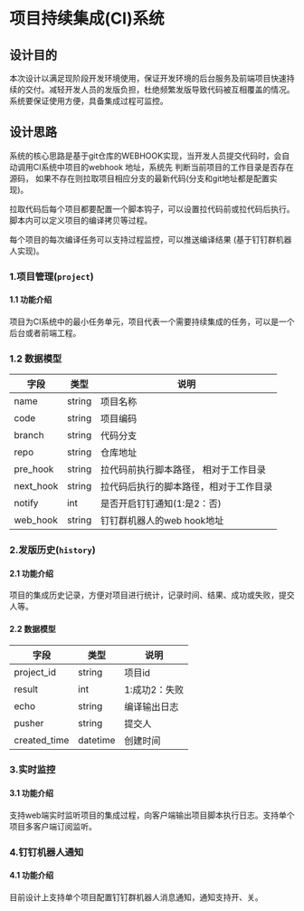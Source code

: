 # 项目持续集成(CI)系统

## 设计目的
本次设计以满足现阶段开发环境使用，保证开发环境的后台服务及前端项目快速持续的交付。减轻开发人员的发版负担，杜绝频繁发版导致代码被互相覆盖的情况。
系统要保证使用方便，具备集成过程可监控。

## 设计思路

系统的核心思路是基于git仓库的WEBHOOK实现，当开发人员提交代码时，会自动调用CI系统中项目的webhook 地址，系统先 判断当前项目的工作目录是否存在源码，
如果不存在则拉取项目相应分支的最新代码(分支和git地址都是配置实现)。

拉取代码后每个项目都要配置一个脚本钩子，可以设置拉代码前或拉代码后执行。脚本内可以定义项目的编译拷贝等过程。

每个项目的每次编译任务可以支持过程监控，可以推送编译结果 (基于钉钉群机器人实现)。

### 1.项目管理(`project`)

#### 1.1 功能介绍
项目为CI系统中的最小任务单元，项目代表一个需要持续集成的任务，可以是一个后台或者前端工程。
### 1.2 数据模型
|字段 |类型|说明|
|----|----|----|
name|string|项目名称
code|string|项目编码
branch|string|代码分支
repo|string|仓库地址
pre_hook|string|拉代码前执行脚本路径， 相对于工作目录
next_hook|string|拉代码后执行的脚本路径，相对于工作目录
notify|int|是否开启钉钉通知(1:是2：否)
web_hook|string|钉钉群机器人的web hook地址

### 2.发版历史(`history`)

#### 2.1 功能介绍
项目的集成历史记录，方便对项目进行统计，记录时间、结果、成功或失败，提交人等。
#### 2.2 数据模型

|字段 |类型|说明|
|----|----|----|
project_id|string|项目id
result|int|1:成功2：失败
echo|string|编译输出日志
pusher|string|提交人
created_time|datetime|创建时间

### 3.实时监控
#### 3.1 功能介绍
支持web端实时监听项目的集成过程，向客户端输出项目脚本执行日志。支持单个项目多客户端订阅监听。

### 4.钉钉机器人通知
#### 4.1 功能介绍

目前设计上支持单个项目配置钉钉群机器人消息通知，通知支持开、关。